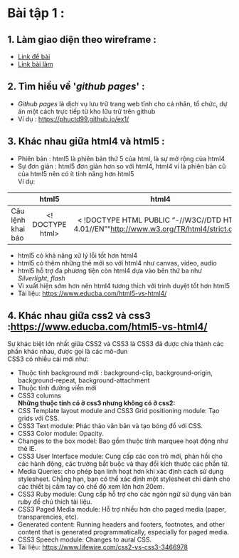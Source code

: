 # Bài tập 1 :
## 1. Làm giao diện theo wireframe :
 * [Link đề bài](https://www.lucidchart.com/pages/templates/wireframe/ecommerce-wireframe-template)
 * [Link bài làm](https://phuctd99.github.io/ex1/)
## 2. Tìm hiểu về '*github pages*' :
* *Github pages* là dịch vụ lưu trữ trang web tĩnh cho cá nhân, tổ chức, dự án một cách trực tiếp từ kho lữu trữ trên github
* Ví dụ : https://phuctd99.github.io/ex1/
## 3. Khác nhau giữa html4 và html5 :
* Phiên bản : html5 là phiên bản thứ 5 của html, là sự mở rộng của html4
* Sự đơn giản : html5 đơn giản hơn so với html4, html4 vì là phiên bản cũ của html5 nên có ít tính năng hơn html5<br/>Ví dụ:

|                      | html5           | html4                                           |
| -------------        |:-------------:  | :-----:                                         |
| Câu lệnh khai báo    |<! DOCTYPE html> |<  !DOCTYPE HTML PUBLIC “-//W3C//DTD HTML 4.01//EN”“http://www.w3.org/TR/html4/strict.dtd”>|
* html5 có khả năng xử lý lỗi tốt hơn html4 
* html5 có thêm những thẻ mới so với html4 như canvas, video, audio
* html5 hỗ trợ đa phương tiện còn html4 dựa vào bên thứ ba như *Silverlight*, *flash*
* Vì xuất hiện sớm hơn nên html4 tương thích với trình duyệt tốt hơn html5
* Tài liệu: https://www.educba.com/html5-vs-html4/
## 4. Khác nhau giữa css2 và css3 :https://www.educba.com/html5-vs-html4/
Sự khác biệt lớn nhất giữa CSS2 và CSS3 là CSS3 đã được chia thành các phần khác nhau, được gọi là các mô-đun<br/>
CSS3 có nhiều cái mới như:
* Thuộc tính background mới : background-clip, background-origin, background-repeat, background-attachment
* Thuộc tính đường viền mới 
* CSS3 columns<br/>
**Những thuộc tính có ở css3 nhưng không có ở css2:**
* CSS Template layout module and CSS3 Grid positioning module: Tạo grids với CSS.
* CSS3 Text module: Phác thảo văn bản và tạo bóng đổ với CSS.
* CSS3 Color module:  Opacity.
* Changes to the box model: Bao gồm thuộc tính  marquee  hoạt động như thẻ IE.
* CSS3 User Interface module: Cung cấp các con trỏ mới, phản hồi cho các hành động, các trường bắt buộc và  thay đổi kích thước các phần tử.
* Media Queries: cho phép bạn linh hoạt hơn khi xác định cách sử dụng stylesheet. Chẳng hạn, bạn có thể xác định một stylesheet chỉ dành cho các thiết bị cầm tay có chế độ xem lớn hơn 20em.
* CSS3 Ruby module: Cung cấp hỗ trợ cho các ngôn ngữ sử dụng văn bản ruby để chú thích tài liệu.
* CSS3 Paged Media module: Hỗ trợ nhiều hơn cho paged media (paper, transparencies, etc).
* Generated content: Running headers and footers, footnotes, and other content that is generated programmatically, especially for paged media.
* CSS3 Speech module: Changes to aural CSS.
* Tài liệu: https://www.lifewire.com/css2-vs-css3-3466978


